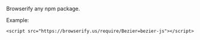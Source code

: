 Browserify any npm package.

Example:

```
<script src="https://browserify.us/require/Bezier=bezier-js"></script>
```
